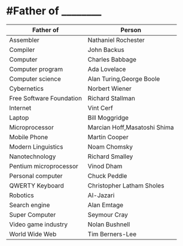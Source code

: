 #Father of  ________
=============================
Father of|Person
---------|---------
Assembler|Nathaniel Rochester
Compiler|John Backus	
Computer|Charles Babbage
Computer program|Ada Lovelace
Computer science|Alan Turing,George Boole
Cybernetics|Norbert Wiener
Free Software Foundation|Richard Stallman
Internet|Vint Cerf
Laptop|Bill Moggridge
Microprocessor|Marcian Hoff,Masatoshi Shima
Mobile Phone|Martin Cooper
Modern Linguistics|Noam Chomsky
Nanotechnology|Richard Smalley
Pentium microprocessor|Vinod Dham
Personal computer|Chuck Peddle
QWERTY Keyboard|Christopher Latham Sholes
Robotics|Al-Jazari
Search engine|Alan Emtage
Super Computer|Seymour Cray
Video game industry|Nolan Bushnell	
World Wide Web|Tim Berners-Lee
